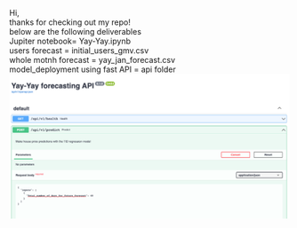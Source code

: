 Hi,  <br /> thanks for checking out my repo! <br />
below are the following deliverables <br />
Jupiter notebook= Yay-Yay.ipynb <br />
users forecast =  initial_users_gmv.csv <br />
whole motnh forecast = yay_jan_forecast.csv <br />
model_deployment using fast API =  api folder <br />
![alt text](https://github.com/warhammer21/Yay-Yay/blob/main/api/Screen%20Shot%202023-07-10%20at%2012.50.47%20AM.png?raw=true "Optional title")
